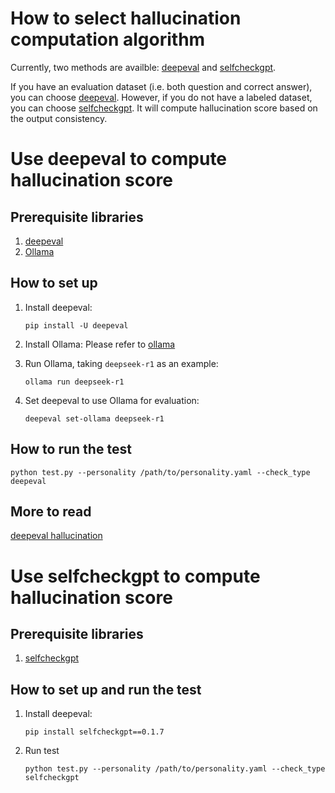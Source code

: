 # How to select hallucination computation algorithm

Currently, two methods are availble: [deepeval](#use-deepeval-to-compute-hallucination-score) and [selfcheckgpt](#use-selfcheckgpt-to-compute-hallucination-score).

If you have an evaluation dataset (i.e. both question and correct answer), you can choose [deepeval](#use-deepeval-to-compute-hallucination-score). However, if you do not have a labeled dataset, you can choose [selfcheckgpt](#use-selfcheckgpt-to-compute-hallucination-score). It will compute hallucination score based on the output consistency.

# Use deepeval to compute hallucination score
## Prerequisite libraries
1. [deepeval](https://github.com/confident-ai/deepeval)
2. [Ollama](https://github.com/ollama/ollama/blob/main/README.md)

## How to set up
1. Install deepeval:
    ```
    pip install -U deepeval
    ```
2. Install Ollama:
    Please refer to [ollama](https://github.com/ollama/ollama/blob/main/README.md#ollama)

3. Run Ollama, taking `deepseek-r1` as an example:
    ```
    ollama run deepseek-r1
    ```
4. Set deepeval to use Ollama for evaluation:
    ```
    deepeval set-ollama deepseek-r1
    ```

## How to run the test
```
python test.py --personality /path/to/personality.yaml --check_type deepeval
```

## More to read
[deepeval hallucination](https://docs.confident-ai.com/docs/metrics-hallucination)

# Use selfcheckgpt to compute hallucination score
## Prerequisite libraries
1. [selfcheckgpt](https://github.com/potsawee/selfcheckgpt)

## How to set up and run the test
1. Install deepeval:
    ```
    pip install selfcheckgpt==0.1.7
    ```

2. Run test
    ```
    python test.py --personality /path/to/personality.yaml --check_type selfcheckgpt
    ```